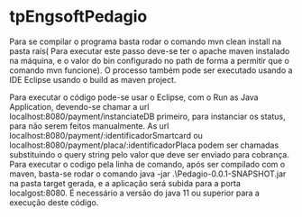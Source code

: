 # tpEngsoftPedagio

Para se compilar o programa basta rodar o comando mvn clean install  na pasta raís( Para executar este passo deve-se ter o apache maven instalado na máquina, 
e o valor do bin configurado no path de forma a permitir que o comando mvn funcione). O processo também pode ser executado usando a IDE Eclipse usando o 
build as maven project.

Para executar o código pode-se usar o Eclipse, com o Run as Java Application, devendo-se chamar a url localhost:8080/payment/instanciateDB primeiro, para instanciar 
os status, para não serem feitos manualmente. As url localhost:8080/payment/:identificadorSmartcard ou localhost:8080/payment/placa/:identificadorPlaca podem ser chamadas
substituindo o query string pelo valor que deve ser enviado para cobrança. Para executar o codigo pela linha de comando, após ser compilado com o maven, basta-se rodar o comando
java -jar .\Pedagio-0.0.1-SNAPSHOT.jar na pasta target gerada, e a aplicação será subida para a porta localgost:8080. É necessário a versão do java 11 ou superior para a execução 
deste código.